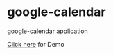 # google-calendar
google-calendar application


[Click here](https://rawgit.com/mani-s17/google-calendar/master/index.html) for Demo